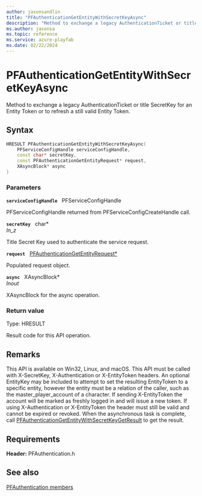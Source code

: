 ```yaml
---
author: jasonsandlin
title: "PFAuthenticationGetEntityWithSecretKeyAsync"
description: "Method to exchange a legacy AuthenticationTicket or title SecretKey for an Entity Token or to refresh a still valid Entity Token."
ms.author: jasonsa
ms.topic: reference
ms.service: azure-playfab
ms.date: 02/22/2024
---
```


# PFAuthenticationGetEntityWithSecretKeyAsync  

Method to exchange a legacy AuthenticationTicket or title SecretKey for an Entity Token or to refresh a still valid Entity Token.  

## Syntax  
  
```cpp
HRESULT PFAuthenticationGetEntityWithSecretKeyAsync(  
    PFServiceConfigHandle serviceConfigHandle,  
    const char* secretKey,  
    const PFAuthenticationGetEntityRequest* request,  
    XAsyncBlock* async  
)  
```  
  
### Parameters  
  
**`serviceConfigHandle`** &nbsp; PFServiceConfigHandle  
  
PFServiceConfigHandle returned from PFServiceConfigCreateHandle call.  
  
**`secretKey`** &nbsp; char*  
*_In_z_*  
  
Title Secret Key used to authenticate the service request.  
  
**`request`** &nbsp; [PFAuthenticationGetEntityRequest*](../../pfauthenticationtypes/structs/pfauthenticationgetentityrequest.md)  
  
Populated request object.  
  
**`async`** &nbsp; XAsyncBlock*  
*_Inout_*  
  
XAsyncBlock for the async operation.  
  
  
### Return value
Type: HRESULT
  
Result code for this API operation.
  
## Remarks  
  
This API is available on Win32, Linux, and macOS. This API must be called with X-SecretKey, X-Authentication or X-EntityToken headers. An optional EntityKey may be included to attempt to set the resulting EntityToken to a specific entity, however the entity must be a relation of the caller, such as the master_player_account of a character. If sending X-EntityToken the account will be marked as freshly logged in and will issue a new token. If using X-Authentication or X-EntityToken the header must still be valid and cannot be expired or revoked. When the asynchronous task is complete, call [PFAuthenticationGetEntityWithSecretKeyGetResult](pfauthenticationgetentitywithsecretkeygetresult.md) to get the result.
  
## Requirements  
  
**Header:** PFAuthentication.h
  
## See also  
[PFAuthentication members](../pfauthentication_members.md)  

  
  
